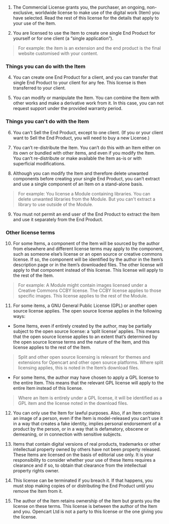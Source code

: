 1. The Commercial License grants you, the purchaser, an ongoing, non-exclusive, worldwide license to make use of the digital work (Item) you have selected. Read the rest of this license for the details that apply to your use of the Item.

2. You are licensed to use the Item to create one single End Product for yourself or for one client (a “single application”).

>For example: the item is an extension and the end product is the final website customised with your content.


### Things you can do with the Item

4. You can create one End Product for a client, and you can transfer that single End Product to your client for any fee. This license is then transferred to your client.

5. You can modify or manipulate the Item. You can combine the Item with other works and make a derivative work from it. In this case, you can not request support under the provided warranty period.


### Things you can't do with the Item
6. You can’t Sell the End Product, except to one client. (If you or your client want to Sell the End Product, you will need to buy a new License.)

7. You can’t re-distribute the Item. You can’t do this with an Item either on its own or bundled with other items, and even if you modify the Item. You can’t re-distribute or make available the Item as-is or with superficial modifications.

8. Although you can modify the Item and therefore delete unwanted components before creating your single End Product, you can’t extract and use a single component of an Item on a stand-alone basis.

>For example: You license a Module containing libraries. You can delete unwanted libraries from the Module. But you can't extract a library to use outside of the Module.

9. You must not permit an end user of the End Product to extract the Item and use it separately from the End Product.

### Other license terms

10. For some Items, a component of the Item will be sourced by the author from elsewhere and different license terms may apply to the component, such as someone else’s license or an open source or creative commons license. If so, the component will be identified by the author in the Item’s description page or in the Item’s downloaded files. The other license will apply to that component instead of this license. This license will apply to the rest of the Item.

>For example: A Module might contain images licensed under a Creative Commons CCBY license. The CCBY license applies to those specific images. This license applies to the rest of the Module.

11. For some items, a GNU General Public License (GPL) or another open source license applies. The open source license applies in the following ways:

- Some Items, even if entirely created by the author, may be partially subject to the open source license: a ‘split license’ applies. This means that the open source license applies to an extent that’s determined by the open source license terms and the nature of the Item, and this license applies to the rest of the Item.

>Split and other open source licensing is relevant for themes and extensions for Opencart and other open source platforms. Where split licensing applies, this is noted in the Item’s download files.

- For some Items, the author may have chosen to apply a GPL license to the entire Item. This means that the relevant GPL license will apply to the entire Item instead of this license.

>Where an Item is entirely under a GPL license, it will be identified as a GPL item and the license noted in the download files.

12. You can only use the Item for lawful purposes. Also, if an Item contains an image of a person, even if the Item is model-released you can’t use it in a way that creates a fake identity, implies personal endorsement of a product by the person, or in a way that is defamatory, obscene or demeaning, or in connection with sensitive subjects.

13. Items that contain digital versions of real products, trademarks or other intellectual property owned by others have not been property released. These Items are licensed on the basis of editorial use only. It is your responsibility to consider whether your use of these Items requires a clearance and if so, to obtain that clearance from the intellectual property rights owner.

14. This license can be terminated if you breach it. If that happens, you must stop making copies of or distributing the End Product until you remove the Item from it.

15. The author of the Item retains ownership of the Item but grants you the license on these terms. This license is between the author of the Item and you. Opencart Ltd is not a party to this license or the one giving you the license.

